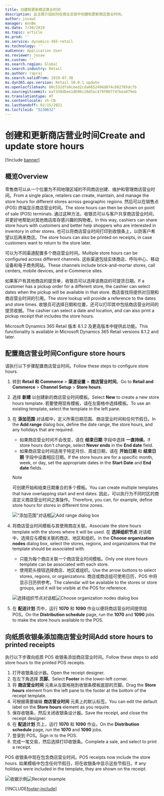 ```yaml
---
title: 创建和更新商店营业时间
description: 此主题介绍如何在商业总部中创建和更新商店营业时间。
author: josaw1
manager: AnnBe
ms.date: 7/30/2019
ms.topic: article
ms.prod: ''
ms.service: dynamics-365-retail
ms.technology: ''
audience: Application User
ms.reviewer: josaw
ms.custom: ''
ms.search.region: Global
ms.search.industry: Retail
ms.author: rapraj
ms.search.validFrom: 2019-07-30
ms.dyn365.ops.version: Retail 10.0.1 update
ms.openlocfilehash: 00c532dfa9ceed2cda6652496d874cb82785dc7b
ms.sourcegitcommit: eaf330dbee1db96c20d5ac479f007747bea079eb
ms.translationtype: HT
ms.contentlocale: zh-CN
ms.lasthandoff: 02/15/2021
ms.locfileid: "5230632"
---
```

# <a name="create-and-update-store-hours"></a><span data-ttu-id="4e9ea-103">创建和更新商店营业时间</span><span class="sxs-lookup"><span data-stu-id="4e9ea-103">Create and update store hours</span></span>

[!include [banner](../../includes/banner.md)]

## <a name="overview"></a><span data-ttu-id="4e9ea-104">概览</span><span class="sxs-lookup"><span data-stu-id="4e9ea-104">Overview</span></span>

<span data-ttu-id="4e9ea-105">零售商可以从一个位置为不同地理区域的不同商店创建、维护和管理商店营业时间。</span><span class="sxs-lookup"><span data-stu-id="4e9ea-105">From a single place, retailers can create, maintain, and manage the store hours for different stores across geographic regions.</span></span> <span data-ttu-id="4e9ea-106">然后可以在销售点 (POS) 终端显示商店营业时间。</span><span class="sxs-lookup"><span data-stu-id="4e9ea-106">The store hours can then be shown on point of sale (POS) terminals.</span></span> <span data-ttu-id="4e9ea-107">通过这种方法，收银员可以与客户共享商店营业时间，并更好地帮助对其他商店库存感兴趣的购物者。</span><span class="sxs-lookup"><span data-stu-id="4e9ea-107">In this way, cashiers can share store hours with customers and better help shoppers who are interested in inventory in other stores.</span></span> <span data-ttu-id="4e9ea-108">也可以将商店营业时间打印到收银条上，以防客户希望以后再来商店。</span><span class="sxs-lookup"><span data-stu-id="4e9ea-108">The store hours can also be printed on receipts, in case customers want to return to the store later.</span></span>

<span data-ttu-id="4e9ea-109">可以为不同渠道配置多个商店营业时间。</span><span class="sxs-lookup"><span data-stu-id="4e9ea-109">Multiple store hours can be configured across different channels.</span></span> <span data-ttu-id="4e9ea-110">这些渠道包括实体商店、呼叫中心、移动设备和电子商务网站。</span><span class="sxs-lookup"><span data-stu-id="4e9ea-110">These channels include brick-and-mortar stores, call centers, mobile devices, and e-Commerce sites.</span></span>

<span data-ttu-id="4e9ea-111">如果客户有其他商店的提货单，收银员可以选择该商店的可提货日期。</span><span class="sxs-lookup"><span data-stu-id="4e9ea-111">If a customer has a pickup order for a different store, the cashier can select dates when the pickup will be available in that store.</span></span> <span data-ttu-id="4e9ea-112">商店查找将提供对日期和商店营业时间的引用。</span><span class="sxs-lookup"><span data-stu-id="4e9ea-112">The store lookup will provide a reference to the dates and store times.</span></span> <span data-ttu-id="4e9ea-113">收银员可选择日期和位置，还可以打印其中包括商店营业时间的提货收据。</span><span class="sxs-lookup"><span data-stu-id="4e9ea-113">The cashier can select a date and location, and can also print a pickup receipt that includes the store hours.</span></span>

<span data-ttu-id="4e9ea-114">Microsoft Dynamics 365 Retail 版本 8.1.2 及更高版本中提供此功能。</span><span class="sxs-lookup"><span data-stu-id="4e9ea-114">This functionality is available in Microsoft Dynamics 365 Retail versions 8.1.2 and later.</span></span>

## <a name="configure-store-hours"></a><span data-ttu-id="4e9ea-115">配置商店营业时间</span><span class="sxs-lookup"><span data-stu-id="4e9ea-115">Configure store hours</span></span>

<span data-ttu-id="4e9ea-116">请执行以下步骤配置商店营业时间。</span><span class="sxs-lookup"><span data-stu-id="4e9ea-116">Follow these steps to configure store hours.</span></span>

1. <span data-ttu-id="4e9ea-117">转到 **Retail 和 Commerce** \> **渠道设置** \> **商店营业时间**。</span><span class="sxs-lookup"><span data-stu-id="4e9ea-117">Go to **Retail and Commerce** \> **Channel Setup** \> **Store hours**.</span></span>
2. <span data-ttu-id="4e9ea-118">选择 **新建** 以创建新的商店营业时间模板。</span><span class="sxs-lookup"><span data-stu-id="4e9ea-118">Select **New** to create a new store hours template.</span></span> <span data-ttu-id="4e9ea-119">若要使用现有模板，请在左窗格中选择模板。</span><span class="sxs-lookup"><span data-stu-id="4e9ea-119">To use an existing template, select the template in the left pane.</span></span>
3. <span data-ttu-id="4e9ea-120">在 **添加范围** 对话框中，定义所需日期范围、商店营业时间和任何节假日。</span><span class="sxs-lookup"><span data-stu-id="4e9ea-120">In the **Add range** dialog box, define the date range, the store hours, and any holidays that are required.</span></span>

    - <span data-ttu-id="4e9ea-121">如果商店营业时间不会改变，请在 **结束日期** 字段中选择 **一直持续**。</span><span class="sxs-lookup"><span data-stu-id="4e9ea-121">If store hours don't change, select **Never ends** in the **End date** field.</span></span>
    - <span data-ttu-id="4e9ea-122">如果商店营业时间适用于特定月份、周或日期，请在 **开始日期** 和 **结束日期** 字段中设置相应日期。</span><span class="sxs-lookup"><span data-stu-id="4e9ea-122">If the store hours are for a specific month, week, or day, set the appropriate dates in the **Start Date** and **End date** fields.</span></span>

    > [!NOTE]
    > <span data-ttu-id="4e9ea-123">可创建开始和结束日期重合的多个模板。</span><span class="sxs-lookup"><span data-stu-id="4e9ea-123">You can create multiple templates that have overlapping start and end dates.</span></span> <span data-ttu-id="4e9ea-124">因此，可以执行为不同时区的商店定义商店营业时间之类操作。</span><span class="sxs-lookup"><span data-stu-id="4e9ea-124">Therefore, you can, for example, define store hours for stores in different time zones.</span></span>

    <span data-ttu-id="4e9ea-125">![“添加范围”对话框](../dev-itpro/media/Storehours1.png "“添加范围”对话框")</span><span class="sxs-lookup"><span data-stu-id="4e9ea-125">![Add range dialog box](../dev-itpro/media/Storehours1.png "Add range dialog box")</span></span>

4. <span data-ttu-id="4e9ea-126">将商店营业时间模板与其使用商店关联。</span><span class="sxs-lookup"><span data-stu-id="4e9ea-126">Associate the store hours template with the stores where it will be used.</span></span> <span data-ttu-id="4e9ea-127">在 **选择组织节点** 对话框中，选择应与模板关联的商店、地区和组织。</span><span class="sxs-lookup"><span data-stu-id="4e9ea-127">In the **Choose organization nodes** dialog box, select the stores, regions, and organizations that the template should be associated with.</span></span>

    - <span data-ttu-id="4e9ea-128">只能为每个商店关联一个商店营业时间模板。</span><span class="sxs-lookup"><span data-stu-id="4e9ea-128">Only one store hours template can be associated with each store.</span></span>
    - <span data-ttu-id="4e9ea-129">使用箭头按钮选择商店、地区或组织。</span><span class="sxs-lookup"><span data-stu-id="4e9ea-129">Use the arrow buttons to select stores, regions, or organizations.</span></span> <span data-ttu-id="4e9ea-130">商店或商店组可使用日历，POS 中将显示日历供参考。</span><span class="sxs-lookup"><span data-stu-id="4e9ea-130">The calendar will be available to the stores or store groups, and it will be visible at the POS for reference.</span></span>

    <span data-ttu-id="4e9ea-131">![选择组织节点对话框](../dev-itpro/media/Storehours2.png "选择组织节点对话框")</span><span class="sxs-lookup"><span data-stu-id="4e9ea-131">![Choose organization nodes dialog box](../dev-itpro/media/Storehours2.png "Choose organization nodes dialog box")</span></span>

5. <span data-ttu-id="4e9ea-132">在 **配送计划** 页中，运行 **1070** 和 **1090** 作业以便将商店营业时间提供给 POS。</span><span class="sxs-lookup"><span data-stu-id="4e9ea-132">On the **Distribution schedule** page, run the **1070** and **1090** jobs to make the store hours available to the POS.</span></span>

## <a name="add-store-hours-to-printed-receipts"></a><span data-ttu-id="4e9ea-133">向纸质收银条添加商店营业时间</span><span class="sxs-lookup"><span data-stu-id="4e9ea-133">Add store hours to printed receipts</span></span>

<span data-ttu-id="4e9ea-134">执行以下步骤向纸质 POS 收银条添加商店营业时间。</span><span class="sxs-lookup"><span data-stu-id="4e9ea-134">Follow these steps to add store hours to the printed POS receipts.</span></span>

1. <span data-ttu-id="4e9ea-135">打开收银条设计器。</span><span class="sxs-lookup"><span data-stu-id="4e9ea-135">Open the receipt designer.</span></span>
2. <span data-ttu-id="4e9ea-136">在左下角选择 **页脚**。</span><span class="sxs-lookup"><span data-stu-id="4e9ea-136">Select **Footer** in the lower-left corner.</span></span>
3. <span data-ttu-id="4e9ea-137">将 **商店营业时间** 元素从左窗格拖到收银条模板底部的页脚。</span><span class="sxs-lookup"><span data-stu-id="4e9ea-137">Drag the **Store hours** element from the left pane to the footer at the bottom of the receipt template.</span></span>
4. <span data-ttu-id="4e9ea-138">可根据需要编辑 **商店营业时间** 元素上的默认标签。</span><span class="sxs-lookup"><span data-stu-id="4e9ea-138">You can edit the default label on the **Store hours** element as you require.</span></span>
5. <span data-ttu-id="4e9ea-139">保存收银条，然后关闭收银条设计器。</span><span class="sxs-lookup"><span data-stu-id="4e9ea-139">Save the receipt, and close the receipt designer.</span></span>
6. <span data-ttu-id="4e9ea-140">在 **配送计划** 页上，运行 **1070** 和 **1090** 作业。</span><span class="sxs-lookup"><span data-stu-id="4e9ea-140">On the **Distribution schedule** page, run the **1070** and **1090** jobs.</span></span>
7. <span data-ttu-id="4e9ea-141">登录到 POS。</span><span class="sxs-lookup"><span data-stu-id="4e9ea-141">Sign in to the POS.</span></span>
8. <span data-ttu-id="4e9ea-142">完成一笔交易，然后选择打印收银条。</span><span class="sxs-lookup"><span data-stu-id="4e9ea-142">Complete a sale, and select to print a receipt.</span></span>

<span data-ttu-id="4e9ea-143">POS 收银条中现在包含商店营业时间。</span><span class="sxs-lookup"><span data-stu-id="4e9ea-143">POS receipts now include the store hours.</span></span> <span data-ttu-id="4e9ea-144">如果模板中包含任何节假日，将在收银条中显示这些节假日。</span><span class="sxs-lookup"><span data-stu-id="4e9ea-144">If any holidays were included in the template, they are shown on the receipt.</span></span>

<span data-ttu-id="4e9ea-145">![收据示例](../dev-itpro/media/Storehours3.png "收据示例")</span><span class="sxs-lookup"><span data-stu-id="4e9ea-145">![Receipt example](../dev-itpro/media/Storehours3.png "Receipt example")</span></span>


[!INCLUDE[footer-include](../../includes/footer-banner.md)]